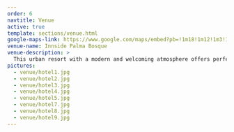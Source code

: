 ```yaml
---
order: 6
navtitle: Venue
active: true
template: sections/venue.html
google-maps-link: https://www.google.com/maps/embed?pb=!1m18!1m12!1m3!1d3075.685063202568!2d2.62375595099279!3d39.56670827937229!2m3!1f0!2f0!3f0!3m2!1i1024!2i768!4f13.1!3m3!1m2!1s0x1297927173b5735f%3A0x4e165397402d6ccd!2sInnside%20Palma%20Bosque!5e0!3m2!1sde!2sde!4v1574685498704!5m2!1sde!2sde
venue-name: Innside Palma Bosque
venue-description: >
  This urban resort with a modern and welcoming atmosphere offers perfectly equipped rooms with excellent views of the cathedral, Palma Bay or the pool. The Hotel offers: Free Wi-Fi; outdoor and indoor swimming pool; sauna; a modern gym and a sun terrace.
pictures:
  - venue/hotel1.jpg
  - venue/hotel2.jpg
  - venue/hotel3.jpg
  - venue/hotel4.jpg
  - venue/hotel5.jpg
  - venue/hotel7.jpg
  - venue/hotel8.jpg
  - venue/hotel9.jpg
---
```

